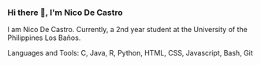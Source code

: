 ### Hi there 👋, I'm Nico De Castro

I am Nico De Castro. Currently, a 2nd year student at the University of the Philippines Los Baños.

Languages and Tools:
C, Java, R, Python, HTML, CSS, Javascript, Bash, Git

<!--
**okkinn/okkinn** is a ✨ _special_ ✨ repository because its `README.md` (this file) appears on your GitHub profile.

Here are some ideas to get you started:

- 🔭 I’m currently working on ...
- 🌱 I’m currently learning ...
- 👯 I’m looking to collaborate on ...
- 🤔 I’m looking for help with ...
- 💬 Ask me about ...
- 📫 How to reach me: ...
- 😄 Pronouns: ...
- ⚡ Fun fact: ...
-->
